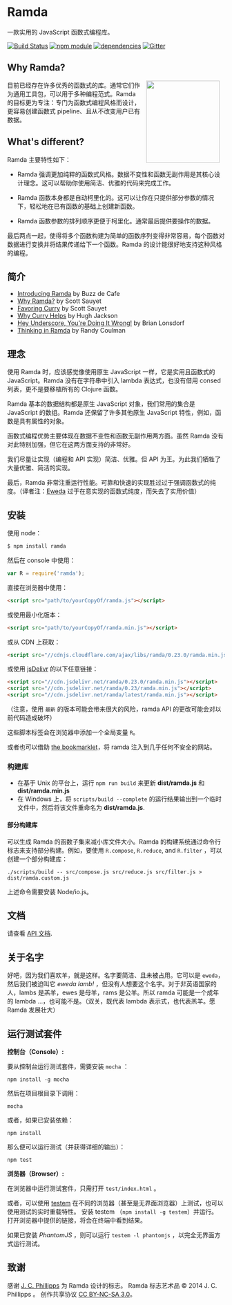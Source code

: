 Ramda
=============

一款实用的 JavaScript 函数式编程库。

[![Build Status](https://travis-ci.org/ramda/ramda.svg?branch=master)](https://travis-ci.org/ramda/ramda)
[![npm module](https://badge.fury.io/js/ramda.svg)](https://www.npmjs.org/package/ramda)
[![dependencies](https://david-dm.org/ramda/ramda.svg)](https://david-dm.org/ramda/ramda)
[![Gitter](https://badges.gitter.im/Join_Chat.svg)](https://gitter.im/ramda/ramda?utm_source=badge&utm_medium=badge&utm_campaign=pr-badge&utm_content=badge)


Why Ramda?
----------

<img src="http://ramda.jcphillipps.com/logo/ramdaFilled_200x235.png" 
     width="170" height="190" align="right" hspace="12" />

目前已经存在许多优秀的函数式的库。通常它们作为通用工具包，可以用于多种编程范式。Ramda 的目标更为专注：专门为函数式编程风格而设计，更容易创建函数式 pipeline、且从不改变用户已有数据。


What's different?
-----------------

Ramda 主要特性如下：

* Ramda 强调更加纯粹的函数式风格。数据不变性和函数无副作用是其核心设计理念。这可以帮助你使用简洁、优雅的代码来完成工作。

* Ramda 函数本身都是自动柯里化的。这可以让你在只提供部分参数的情况下，轻松地在已有函数的基础上创建新函数。

* Ramda 函数参数的排列顺序更便于柯里化。通常最后提供要操作的数据。

最后两点一起，使得将多个函数构建为简单的函数序列变得非常容易，每个函数对数据进行变换并将结果传递给下一个函数。Ramda 的设计能很好地支持这种风格的编程。


简介
-------------

* [Introducing Ramda](http://buzzdecafe.github.io/code/2014/05/16/introducing-ramda) by Buzz de Cafe
* [Why Ramda?](http://fr.umio.us/why-ramda/) by Scott Sauyet
* [Favoring Curry](http://fr.umio.us/favoring-curry/) by Scott Sauyet
* [Why Curry Helps](https://hughfdjackson.com/javascript/why-curry-helps/) by Hugh Jackson
* [Hey Underscore, You're Doing It Wrong!](https://www.youtube.com/watch?v=m3svKOdZijA&app=desktop) by Brian Lonsdorf
* [Thinking in Ramda](http://randycoulman.com/blog/categories/thinking-in-ramda) by Randy Coulman


理念
----------

使用 Ramda 时，应该感觉像使用原生 JavaScript 一样，它是实用且函数式的 JavaScript。Ramda 没有在字符串中引入 lambda 表达式，也没有借用 consed 列表，更不是要移植所有的 Clojure 函数。

Ramda 基本的数据结构都是原生 JavaScript 对象，我们常用的集合是 JavaScript 的数组。Ramda 还保留了许多其他原生 JavaScript 特性，例如，函数是具有属性的对象。

函数式编程优势主要体现在数据不变性和函数无副作用两方面。虽然 Ramda 没有对此特别加强，但它在这两方面支持的非常好。

我们尽量让实现（编程和 API 实现）简洁、优雅。但 API 为王。为此我们牺牲了大量优雅、简洁的实现。

最后，Ramda 非常注重运行性能。可靠和快速的实现胜过过于强调函数式的纯度。（译者注：[Eweda](https://github.com/CrossEye/eweda) 过于在意实现的函数式纯度，而失去了实用价值）

安装
------------

使用 node：

```bash
$ npm install ramda
```

然后在 console 中使用：

```javascript
var R = require('ramda');
```

直接在浏览器中使用：

```html
<script src="path/to/yourCopyOf/ramda.js"></script>
```

或使用最小化版本：

```html
<script src="path/to/yourCopyOf/ramda.min.js"></script>
```

或从 CDN 上获取：

```html
<script src="//cdnjs.cloudflare.com/ajax/libs/ramda/0.23.0/ramda.min.js"></script>
```

或使用 [jsDelivr](http://jsdelivr.com) 的以下任意链接：

```html
<script src="//cdn.jsdelivr.net/ramda/0.23.0/ramda.min.js"></script>
<script src="//cdn.jsdelivr.net/ramda/0.23/ramda.min.js"></script>
<script src="//cdn.jsdelivr.net/ramda/latest/ramda.min.js"></script>
```

（注意，使用 `最新` 的版本可能会带来很大的风险，ramda API 的更改可能会对以前代码造成破坏）

这些脚本标签会在浏览器中添加一个全局变量 `R`。

或者也可以借助 [the bookmarklet](https://github.com/ramda/ramda/blob/master/BOOKMARKLET.md)，将 ramda 注入到几乎任何不安全的网站。

### 构建库

* 在基于 Unix 的平台上，运行 `npm run build` 来更新 __dist/ramda.js__ 和 __dist/ramda.min.js__
* 在 Windows 上，将 `scripts/build --complete` 的运行结果输出到一个临时文件中，然后将该文件重命名为 __dist/ramda.js__.

#### 部分构建库 

可以生成 Ramda 的函数子集来减小库文件大小。Ramda 的构建系统通过命令行标志来支持部分构建。例如，要使用 `R.compose`, `R.reduce`, and `R.filter` ，可以创建一个部分构建库：

    ./scripts/build -- src/compose.js src/reduce.js src/filter.js > dist/ramda.custom.js

上述命令需要安装 Node/io.js。

文档
-------------

请查看 [API 文档](http://ramdajs.com/docs/).

关于名字
--------

好吧，因为我们喜欢羊，就是这样。名字要简洁、且未被占用。它可以是 `eweda`，然后我们被迫叫它 _eweda lamb!_ ，但没有人想要这个名字。对于非英语国家的人，lambs 是羔羊，ewes 是母羊，rams 是公羊。所以 ramda 可能是一个成年的 lambda ...，也可能不是。（双关，既代表 lambda 表示式，也代表羔羊。愿 Ramda 发展壮大）




运行测试套件
----------------------

**控制台（Console）:**

要从控制台运行测试套件，需要安装 `mocha` ：

    npm install -g mocha

然后在项目根目录下调用：

    mocha

或者，如果已安装依赖：

    npm install

那么便可以运行测试（并获得详细的输出）：

    npm test

**浏览器（Browser）:**

在浏览器中运行测试套件，只需打开 `test/index.html` 。

或者，可以使用 [testem](https://github.com/airportyh/testem) 在不同的浏览器（甚至是无界面浏览器）上测试，也可以使用测试的实时重载特性。 安装 testem （`npm install -g testem`）并运行。 打开浏览器中提供的链接，将会在终端中看到结果。

如果已安装 _PhantomJS_ ，则可以运行 `testem -l phantomjs` ，以完全无界面方式运行测试。




致谢
-----------------

感谢 [J. C. Phillipps](http://www.jcphillipps.com) 为 Ramda 设计的标志。 Ramda 标志艺术品 &copy; 2014 J. C. Phillipps 。 创作共享协议 [CC BY-NC-SA 3.0](http://creativecommons.org/licenses/by-nc-sa/3.0/)。
